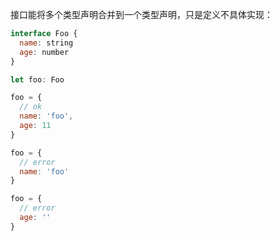 接口能将多个类型声明合并到一个类型声明，只是定义不具体实现：
```js
interface Foo {
  name: string
  age: number
}

let foo: Foo

foo = {
  // ok
  name: 'foo',
  age: 11
}

foo = {
  // error
  name: 'foo'
}

foo = {
  // error
  age: '' 
}
```